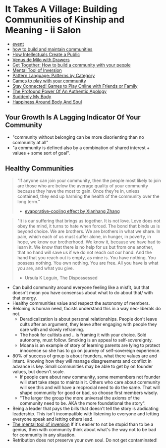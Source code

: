 # It Takes A Village: Building Communities of Kinship and Meaning - ii Salon

- [event](https://www.eventbrite.co.uk/e/it-takes-a-village-building-communities-of-kinship-and-meaning-ii-salon-tickets-127550245217)
- [how to build and maintain communities](https://www.visakanv.com/blog/communities/)
- [How Intellectuals Create a Public](https://www.chronicle.com/article/how-intellectuals-create-a-public)
- [Venus de Milo with Drawers](https://www.artic.edu/artworks/185184/venus-de-milo-with-drawers)
- [Get Together: How to build a community with your people](https://www.amazon.com/Get-Together-build-community-people/dp/1732265194)
- [Mental Tool of Inversion](https://fs.blog/2013/10/inversion/)
- [Pattern Language: Patterns by Category](https://groupworksdeck.org/patterns_by_category)
- [Games to play with your community](https://groupworksdeck.org/patterns_by_category)
- [Stay Connected! Games to Play Online with Friends or Family](https://gemhlab.com/blog/gaming/games-you-can-play-while-quarantined/)
- [The Profound Power Of An Authentic Apology](https://www.ted.com/talks/eve_ensler_the_profound_power_of_an_authentic_apology?language=en)
- [Suddenly My Body](https://www.ted.com/talks/eve_ensler_suddenly_my_body?language=en)
- [Happiness Around Body And Soul](https://www.ted.com/talks/eve_ensler_happiness_in_body_and_soul/transcript?language=en)

## Your Growth Is A Lagging Indicator Of Your Community

- "community without belonging can be more disorienting than no community at all"
- "a community is defined also by a combination of shared interest + values + some sort of goal".

## Healthy Communities

>   “If anyone can join your community, then the people most likely to join are those who are below the average quality of your community because they have the most to gain. Once they’re in, unless contained, they end up harming the health of the community over the long term.”
> - [ evaporative-cooling effect by Xianhang Zhang](https://web.archive.org/web/20101012105003/http://blog.bumblebeelabs.com/social-software-sundays-2-the-evaporative-cooling-effect/)

>"It is our suffering that brings us together. It is not love. Love does not obey the mind, it turns to hate when forced. The bond that binds us is beyond choice. We are brothers. We are brothers in what we share. In pain, which each of us must suffer alone, in hunger, in poverty, in hope, we know our brotherhood. We know it, because we have had to learn it. We know that there is no help for us but from one another, that no hand will save us if we do not reach out our hand. And the hand that you reach out is empty, as mine is. You have nothing. You possess nothing. You own nothing. You are free. All you have is what you are, and what you give.
> - Ursula K Leguin, The Dispossessed

- Can build community around everyone feeling like a misfit, but that doesn't mean you have consensus about what to do about that/ with that energy. 
- Healthy communities value and respect the autonomy of members. 
- Beloning is  human need, facists understand this in a way neo-liberals do not.
  - Deradicalization is about personal relationships. People don't leave cults after an argument, they leave after engaging with people they care with and slowly reframing.
  - The hook for cultists and .. is framing it with your choice. Sold autonomy, must follow. Smoking is an appeal to self-sovereignty.
  - Moana is an example of story of learning parents are lying to protect innocence so she has to go on journey of self-sovereign experience.
- 80% of success of group is about founders, what there values are and intent. Knowing how they will manage disagreements and conflict in advance is key. Small communities may be able to get by on founder values, but doesn't scale.
  - If people care about new community, some memembers not founder will start take steps to maintain it. Others who care about community will see this and will have a recprocial need to do the same. That will shape community for good or bad, so choose first members wisely.
  - "The larger the group the more universal the axioms of the community need to be. AKA the more foundational the story".
- Being a leader that pays the bills that doesn't tell the story is abdicating leadership. This isn't incompatible with listening to everyone and letting everyone speak and letting others lead.
- [The mental tool of inversion](https://fs.blog/2013/10/inversion/) If it's easier to not be stupid than to be a genius, then with community think about what's the way not to be bad for community in any situation.
- Retribution does not preserve your own soul. Do not get contaminated!
